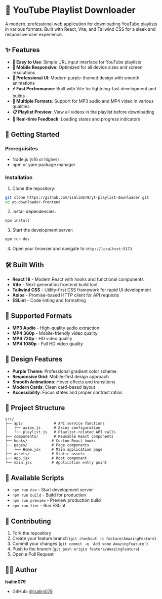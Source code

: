 # 🎵 YouTube Playlist Downloader

A modern, professional web application for downloading YouTube playlists in various formats. Built with React, Vite, and Tailwind CSS for a sleek and responsive user experience.

## ✨ Features

- **🎯 Easy to Use**: Simple URL input interface for YouTube playlists
- **📱 Mobile Responsive**: Optimized for all device sizes and screen resolutions
- **🎨 Professional UI**: Modern purple-themed design with smooth animations
- **⚡ Fast Performance**: Built with Vite for lightning-fast development and builds
- **🎵 Multiple Formats**: Support for MP3 audio and MP4 video in various qualities
- **📋 Playlist Preview**: View all videos in the playlist before downloading
- **🔄 Real-time Feedback**: Loading states and progress indicators

## 🚀 Getting Started

### Prerequisites

- Node.js (v16 or higher)
- npm or yarn package manager

### Installation

1. Clone the repository:
```bash
git clone https://github.com/isalim079/yt-playlist-downloader.git
cd yt-downloader-frontend
```

2. Install dependencies:
```bash
npm install
```

3. Start the development server:
```bash
npm run dev
```

4. Open your browser and navigate to `http://localhost:5173`

## 🛠️ Built With

- **React 18** - Modern React with hooks and functional components
- **Vite** - Next-generation frontend build tool
- **Tailwind CSS** - Utility-first CSS framework for rapid UI development
- **Axios** - Promise-based HTTP client for API requests
- **ESLint** - Code linting and formatting

## 📱 Supported Formats

- **MP3 Audio** - High-quality audio extraction
- **MP4 360p** - Mobile-friendly video quality
- **MP4 720p** - HD video quality
- **MP4 1080p** - Full HD video quality

## 🎨 Design Features

- **Purple Theme**: Professional gradient color scheme
- **Responsive Grid**: Mobile-first design approach
- **Smooth Animations**: Hover effects and transitions
- **Modern Cards**: Clean card-based layout
- **Accessibility**: Focus states and proper contrast ratios

## 📂 Project Structure

```
src/
├── api/              # API service functions
│   ├── axios.js      # Axios configuration
│   └── playlist.js   # Playlist-related API calls
├── components/       # Reusable React components
├── hooks/           # Custom React hooks
├── pages/           # Page components
│   └── Home.jsx     # Main application page
├── assets/          # Static assets
├── App.jsx          # Root component
└── main.jsx         # Application entry point
```

## 🚀 Available Scripts

- `npm run dev` - Start development server
- `npm run build` - Build for production
- `npm run preview` - Preview production build
- `npm run lint` - Run ESLint

## 🤝 Contributing

1. Fork the repository
2. Create your feature branch (`git checkout -b feature/AmazingFeature`)
3. Commit your changes (`git commit -m 'Add some AmazingFeature'`)
4. Push to the branch (`git push origin feature/AmazingFeature`)
5. Open a Pull Request

## 👨‍💻 Author

**isalim079**
- GitHub: [@isalim079](https://github.com/isalim079)

